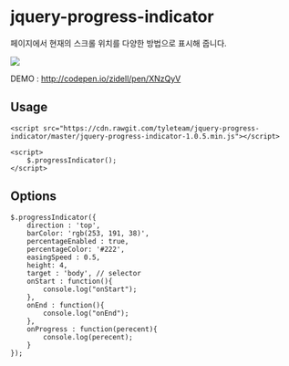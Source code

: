 # jquery-progress-indicator
페이지에서 현재의 스크롤 위치를 다양한 방법으로 표시해 줍니다.

![](./screencast.gif)

DEMO : http://codepen.io/zidell/pen/XNzQyV

## Usage
```
<script src="https://cdn.rawgit.com/tyleteam/jquery-progress-indicator/master/jquery-progress-indicator-1.0.5.min.js"></script>

<script>
    $.progressIndicator();
</script>
```

## Options
```
$.progressIndicator({
    direction : 'top',
    barColor: 'rgb(253, 191, 38)',
    percentageEnabled : true,
    percentageColor: '#222',
    easingSpeed : 0.5,
    height: 4,
    target : 'body', // selector
    onStart : function(){
        console.log("onStart");
    },
    onEnd : function(){
        console.log("onEnd");
    },
    onProgress : function(perecent){
        console.log(perecent);
    }
});
```
